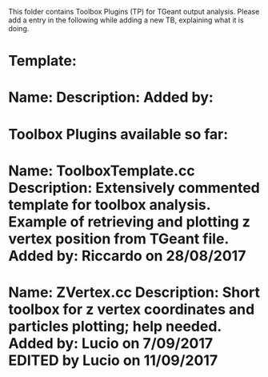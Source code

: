This folder contains Toolbox Plugins (TP) for TGeant output analysis.
Please add a entry in the following while adding a new TB, explaining what it is doing. 

Template: 
==========================
Name: 
Description: 
Added by: 
==========================

Toolbox Plugins available so far: 
==========================
Name: ToolboxTemplate.cc 
Description: Extensively commented template for toolbox analysis. Example of retrieving and plotting z vertex position from TGeant file.
Added by: Riccardo on 28/08/2017 
==========================
Name: ZVertex.cc 
Description: Short toolbox for z vertex coordinates and particles plotting; help needed.
Added by: Lucio on 7/09/2017 EDITED by Lucio on 11/09/2017
==========================

